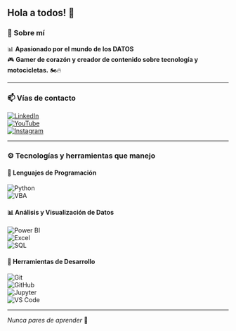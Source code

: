 ## Hola a todos! 👋

### 🚀 Sobre mí
📊 **Apasionado por el mundo de los DATOS**  
🎮 **Gamer de corazón y creador de contenido sobre tecnología y motocicletas.**  🏍️🔥

---

### 📫 Vías de contacto
[![LinkedIn](https://img.shields.io/badge/LinkedIn-0A66C2?style=for-the-badge&logo=linkedin&logoColor=white)](https://www.linkedin.com/in/felipe-casta%C3%B1o-3281ab234/)  
[![YouTube](https://img.shields.io/badge/YouTube-FF0000?style=for-the-badge&logo=youtube&logoColor=white)](https://www.youtube.com/@Pipe_Motero)  
[![Instagram](https://img.shields.io/badge/Instagram-E4405F?style=for-the-badge&logo=instagram&logoColor=white)](https://www.instagram.com/pipe_motero/)  

---

### ⚙️ Tecnologías y herramientas que manejo

#### 📌 Lenguajes de Programación
![Python](https://img.shields.io/badge/Python-3776AB?style=for-the-badge&logo=python&logoColor=white)  
![VBA](https://img.shields.io/badge/VBA-217346?style=for-the-badge&logo=microsoft-excel&logoColor=white)  

#### 📊 Análisis y Visualización de Datos
![Power BI](https://img.shields.io/badge/Power%20BI-F2C811?style=for-the-badge&logo=power-bi&logoColor=black)  
![Excel](https://img.shields.io/badge/Excel-217346?style=for-the-badge&logo=microsoft-excel&logoColor=white)  
![SQL](https://img.shields.io/badge/SQL-4479A1?style=for-the-badge&logo=postgresql&logoColor=white)  

#### 🔧 Herramientas de Desarrollo
![Git](https://img.shields.io/badge/Git-F05032?style=for-the-badge&logo=git&logoColor=white)  
![GitHub](https://img.shields.io/badge/GitHub-181717?style=for-the-badge&logo=github&logoColor=white)  
![Jupyter](https://img.shields.io/badge/Jupyter-F37626?style=for-the-badge&logo=jupyter&logoColor=white)  
![VS Code](https://img.shields.io/badge/VS%20Code-007ACC?style=for-the-badge&logo=visual-studio-code&logoColor=white)  

---

 *Nunca pares de aprender* 🚀
